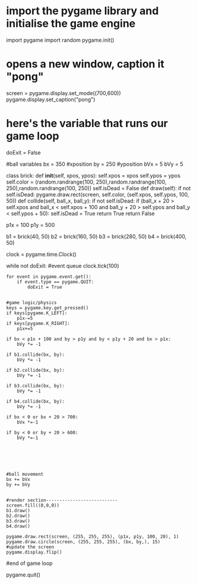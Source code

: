 # import the pygame library and initialise the game engine
import pygame
import random
pygame.init()

# opens a new window, caption it "pong"
screen = pygame.display.set_mode((700,600))
pygame.display.set_caption("pong")

# here's the variable that runs our game loop
doExit = False



#ball variables
bx = 350 #xposition
by = 250 #yposition
bVx = 5
bVy = 5



class brick:
    def __init__(self, xpos, ypos):
        self.xpos = xpos
        self.ypos = ypos
        self.color = (random.randrange(100, 250),random.randrange(100, 250),random.randrange(100, 250))
        self.isDead = False
    def draw(self):
        if not self.isDead:
            pygame.draw.rect(screen, self.color, (self.xpos, self.ypos, 100, 50))
    def collide(self, ball_x, ball_y):
        if not self.isDead:
            if (ball_x + 20 > self.xpos and
                ball_x < self.xpos + 100 and
                ball_y + 20 > self.ypos and
                ball_y < self.ypos + 50):
                self.isDead = True
                return True
        return False
    
p1x = 100
p1y = 500

b1 = brick(40, 50)
b2 = brick(160, 50)
b3 = brick(280, 50)
b4 = brick(400, 50)

clock = pygame.time.Clock()

while not doExit:
    #event queue
    clock.tick(100)
   
    for event in pygame.event.get():
        if event.type == pygame.QUIT:
            doExit = True
           
           
    #game logic/physics
    keys = pygame.key.get_pressed()
    if keys[pygame.K_LEFT]:
        p1x-=5
    if keys[pygame.K_RIGHT]:
        p1x+=5
        
    if bx < p1x + 100 and by > p1y and by < p1y + 20 and bx > p1x:
        bVy *= -1
    
    if b1.collide(bx, by):
        bVy *= -1
    
    if b2.collide(bx, by):
        bVy *= -1
        
    if b3.collide(bx, by):
        bVy *= -1
        
    if b4.collide(bx, by):
        bVy *= -1
        
    if bx < 0 or bx + 20 > 700:
        bVx *=-1
       
    if by < 0 or by + 20 > 600:
        bVy *=-1
     
    
    
    
   
       
    #ball movement
    bx += bVx
    by += bVy
               
     
    #render section---------------------------
    screen.fill((0,0,0))
    b1.draw()
    b2.draw()
    b3.draw()
    b4.draw()
    
    pygame.draw.rect(screen, (255, 255, 255), (p1x, p1y, 100, 20), 1)
    pygame.draw.circle(screen, (255, 255, 255), (bx, by,), 15)
    #update the screen
    pygame.display.flip()
   
   
   
   
   
#end of game loop
   
pygame.quit()
